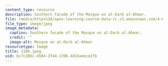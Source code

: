 ```yaml
---
content_type: resource
description: Southern facade of the Mosque on al-Darb al-Ahmar.
file: /media/https%3A/open-learning-course-data-rc.s3.amazonaws.com/4-615-the-architecture-of-cairo-spring-2002/bc7c288c45043f4413964d14aeece2fb_1106.jpeg
file_type: image/jpeg
image_metadata:
  caption: Southern facade of the Mosque on al-Darb al-Ahmar.
  credit: ''
  image-alt: Mosque on al-Darb al-Ahmar
resourcetype: Image
title: 1106.jpeg
uid: bc7c288c-4504-3f44-1396-4d14aeece2fb
---
```

